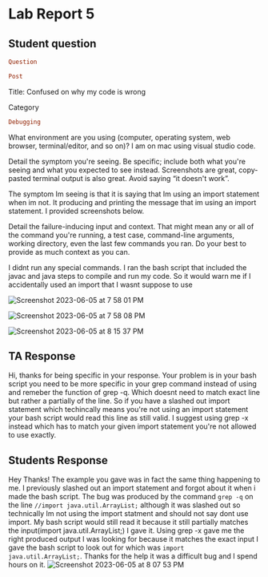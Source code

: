 # Lab Report 5

## Student question
``` ruby
Question
```       

```ruby
Post
```

Title: Confused on why my code is wrong

Category
```ruby
Debugging
```

What environment are you using (computer, operating system, web browser, terminal/editor, and so on)?
I am on mac using visual studio code.

Detail the symptom you're seeing. Be specific; include both what you're seeing and what you expected to see instead. Screenshots are great, copy-pasted terminal output is also great. Avoid saying “it doesn't work”.

The symptom Im seeing is that it is saying that Im using an import statement when im not. It producing and printing the message that im using an import statement. I provided screenshots below.
                         
Detail the failure-inducing input and context. That might mean any or all of the command you're running, a test case, command-line arguments, working directory, even the last few commands you ran. Do your best to provide as much context as you can.

I didnt run any special commands. I ran the bash script that included the javac and java steps to compile and run my code. So it would warn me if I accidentally used an import that I wasnt suppose to use



![Screenshot 2023-06-05 at 7 58 01 PM](https://github.com/ulises0516/cse15l-lab-reports/assets/125671517/fd5dec35-6c4b-4476-ae72-e6b7797560c9)

![Screenshot 2023-06-05 at 7 58 08 PM](https://github.com/ulises0516/cse15l-lab-reports/assets/125671517/b590dfaa-9a46-4d4a-9ae3-2b70b171f5ce)

![Screenshot 2023-06-05 at 8 15 37 PM](https://github.com/ulises0516/cse15l-lab-reports/assets/125671517/3b62bdbc-8c8f-424a-ac00-2b3d3ffc9651)





## TA Response 

Hi, thanks for being specific in your response. Your problem is in your bash script you need to be more specific in your grep command instead of using and remeber the function of grep -q. Which doesnt need to match exact line but rather a partially of the line. So if you have a slashed out import statement which techincally means you're not using an import statement your bash script would read this line as still valid. I suggest using grep -x instead which has to match your given import statement you're not allowed to use exactly.


## Students Response

Hey Thanks! The example you gave was in fact the same thing happening to me. I previously slashed out an import statement and forgot about it when i made the bash script. The bug was produced by the command ```grep -q``` on the line ```//import java.util.ArrayList;``` although it was slashed out so technically Im not using the import statment and should not say dont use import. My bash script would still read it because it still partially matches the input(import java.util.ArrayList;) I gave it. Using grep -x gave me the right produced output I was looking for because it matches the exact input I gave the bash script to look out for which was ```import java.util.ArrayList;```. Thanks for the help it was a difficult bug and I spend hours on it.
![Screenshot 2023-06-05 at 8 07 53 PM](https://github.com/ulises0516/cse15l-lab-reports/assets/125671517/1273fb0f-6ee2-4147-a72a-4ce2286b54cd)







